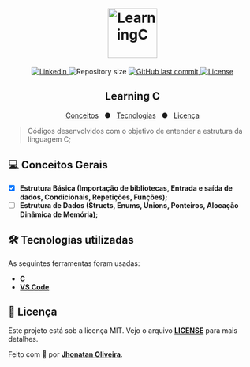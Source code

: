 <h1 align="center">
    <img alt="LearningC" src="https://user-images.githubusercontent.com/60709647/107411120-eca51500-6aec-11eb-8573-05b578963dcc.png" width="100"/>
</h1>

<p align="center">
  <a href="https://www.linkedin.com/in/jhonatanguilherme/">
    <img alt="Linkedin" src="https://img.shields.io/badge/-LinkedIn-0077B5?style=flat-square&logo=Linkedin&logoColor=white&link=https://www.linkedin.com/in/jhonatanguilherme/)"/>
  </a>

  <img alt="Repository size" src="https://img.shields.io/github/repo-size/JhonatanGuilherme/LearningC">
  
  <a href="https://github.com/JhonatanGuilherme/LearningC/commits/master">
    <img alt="GitHub last commit" src="https://img.shields.io/github/last-commit/JhonatanGuilherme/LearningC">
  </a>
  
  <a href="./LICENSE">
    <img alt="License" src="https://img.shields.io/badge/license-MIT-brightgreen">
  </a>
</p>

<h2 align="center"> 
    Learning C
</h2>

<p align="center">
  <a href="#computer-conceitos-gerais">Conceitos</a>&nbsp;&nbsp;&nbsp;●&nbsp;&nbsp;
  <a href="#hammer_and_wrench-tecnologias-utilizadas">Tecnologias</a>&nbsp;&nbsp;&nbsp;●&nbsp;&nbsp;
  <a href="#bookmark_tabs-licença">Licença</a>
</p>

> Códigos desenvolvidos com o objetivo de entender a estrutura da linguagem C;

## **💻 Conceitos Gerais**

- [x]  **Estrutura Básica (Importação de bibliotecas, Entrada e saída de dados, Condicionais, Repetições, Funções);**
- [ ]  **Estrutura de Dados (Structs, Enums, Unions, Ponteiros, Alocação Dinâmica de Memória);**

## **🛠️ Tecnologias utilizadas**

As seguintes ferramentas foram usadas:

- **[C](https://en.cppreference.com/w/c)**
- **[VS Code](https://code.visualstudio.com/)**

## **📑 Licença**

Este projeto está sob a licença MIT. Vejo o arquivo **[LICENSE](./LICENSE)** para mais detalhes.

Feito com 🧡 por **[Jhonatan Oliveira](https://github.com/JhonatanGuilherme)**.
